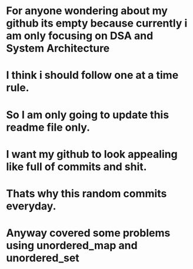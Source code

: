 # For anyone wondering about my github its empty because currently i am only focusing on DSA and System Architecture
# I think i should follow one at a time rule.
# So I am only going to update this readme file only.
# I want my github to look appealing like full of commits and shit.
# Thats why this random commits everyday.
# Anyway covered some problems using unordered_map and unordered_set
